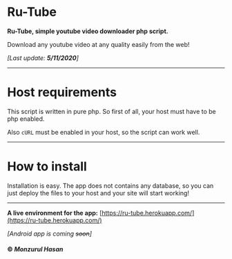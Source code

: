 # Ru-Tube
**Ru-Tube, simple youtube video downloader php script.**

Download any youtube video at any quality easily from the web!

*[Last update: **5/11/2020**]*

---

# Host requirements
This script is written in pure php. So first of all, your host must have to be php enabled.

Also <code>cURL</code> must be enabled in your host, so the script can work well.
 
---

# How to install
Installation is easy. The app does not contains any database, so you can just deploy the files to your host and your site will start working!

---

**A live environment for the app:**
[https://ru-tube.herokuapp.com/](https://ru-tube.herokuapp.com/)

*[Android app is coming ~~soon~~]*

#### © *Monzurul Hasan*

